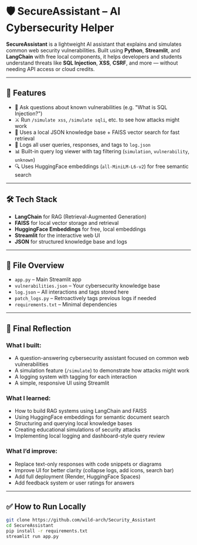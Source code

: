 # 🛡️ SecureAssistant – AI Cybersecurity Helper

**SecureAssistant** is a lightweight AI assistant that explains and simulates common web security vulnerabilities. Built using **Python**, **Streamlit**, and **LangChain** with free local components, it helps developers and students understand threats like **SQL Injection**, **XSS**, **CSRF**, and more — without needing API access or cloud credits.

---

## 🚀 Features

- 💬 Ask questions about known vulnerabilities (e.g. "What is SQL Injection?")
- ⚔️ Run `/simulate xss`, `/simulate sqli`, etc. to see how attacks might work
- 🧠 Uses a local JSON knowledge base + FAISS vector search for fast retrieval
- 📝 Logs all user queries, responses, and tags to `log.json`
- 📊 Built-in query log viewer with tag filtering (`simulation`, `vulnerability`, `unknown`)
- 🔍 Uses HuggingFace embeddings (`all-MiniLM-L6-v2`) for free semantic search

---

## 🛠️ Tech Stack

- **LangChain** for RAG (Retrieval-Augmented Generation)
- **FAISS** for local vector storage and retrieval
- **HuggingFace Embeddings** for free, local embeddings
- **Streamlit** for the interactive web UI
- **JSON** for structured knowledge base and logs

---

## 📁 File Overview

- `app.py` – Main Streamlit app
- `vulnerabilities.json` – Your cybersecurity knowledge base
- `log.json` – All interactions and tags stored here
- `patch_logs.py` – Retroactively tags previous logs if needed
- `requirements.txt` – Minimal dependencies 

---

## 🧠 Final Reflection

### What I built:
- A question-answering cybersecurity assistant focused on common web vulnerabilities
- A simulation feature (`/simulate`) to demonstrate how attacks might work
- A logging system with tagging for each interaction
- A simple, responsive UI using Streamlit

### What I learned:
- How to build RAG systems using LangChain and FAISS 
- Using HuggingFace embeddings for semantic document search
- Structuring and querying local knowledge bases
- Creating educational simulations of security attacks
- Implementing local logging and dashboard-style query review

### What I’d improve:
- Replace text-only responses with code snippets or diagrams
- Improve UI for better clarity (collapse logs, add icons, search bar)
- Add full deployment (Render, HuggingFace Spaces)
- Add feedback system or user ratings for answers

---

## ✅ How to Run Locally

```bash
git clone https://github.com/wild-arch/Security_Assistant
cd SecureAssistant
pip install -r requirements.txt
streamlit run app.py
